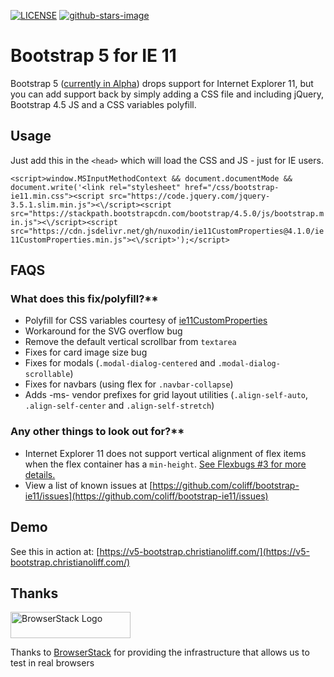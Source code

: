 [![LICENSE](https://img.shields.io/badge/license-MIT-lightgrey.svg)](https://raw.githubusercontent.com/coliff/bootstrap-ie11/master/LICENSE)
[![github-stars-image](https://img.shields.io/github/stars/coliff/bootstrap-ie11.svg?label=github%20stars)](https://github.com/coliff/bootstrap-ie11)

# Bootstrap 5 for IE 11

Bootstrap 5 ([currently in Alpha](https://v5.getbootstrap.com/)) drops support for Internet Explorer 11, but you can add support back by simply adding a CSS file and including jQuery, Bootstrap 4.5 JS and a CSS variables polyfill.

## Usage

Just add this in the `<head>` which will load the CSS and JS - just for IE users.

`<script>window.MSInputMethodContext && document.documentMode && document.write('<link rel="stylesheet" href="/css/bootstrap-ie11.min.css"><script src="https://code.jquery.com/jquery-3.5.1.slim.min.js"><\/script><script src="https://stackpath.bootstrapcdn.com/bootstrap/4.5.0/js/bootstrap.min.js"><\/script><script src="https://cdn.jsdelivr.net/gh/nuxodin/ie11CustomProperties@4.1.0/ie11CustomProperties.min.js"><\/script>');</script>`

## FAQS

### What does this fix/polyfill?**

- Polyfill for CSS variables courtesy of [ie11CustomProperties](https://github.com/nuxodin/ie11CustomProperties)
- Workaround for the SVG overflow bug
- Remove the default vertical scrollbar from `textarea`
- Fixes for card image size bug
- Fixes for modals (`.modal-dialog-centered` and `.modal-dialog-scrollable`)
- Fixes for navbars (using flex for `.navbar-collapse`)
- Adds -ms- vendor prefixes for grid layout utilities (`.align-self-auto`, `.align-self-center` and `.align-self-stretch`)

### Any other things to look out for?**

- Internet Explorer 11 does not support vertical alignment of flex items when the flex container has a `min-height`. [See Flexbugs #3 for more details.](https://github.com/philipwalton/flexbugs#flexbug-3)
- View a list of known issues at [https://github.com/coliff/bootstrap-ie11/issues](https://github.com/coliff/bootstrap-ie11/issues)

## Demo

See this in action at: [https://v5-bootstrap.christianoliff.com/](https://v5-bootstrap.christianoliff.com/)

## Thanks

<a href="https://www.browserstack.com/">
  <img src="https://live.browserstack.com/images/opensource/browserstack-logo.svg" alt="BrowserStack Logo" width="192" height="42">
</a>

Thanks to [BrowserStack](https://www.browserstack.com/) for providing the infrastructure that allows us to test in real browsers
